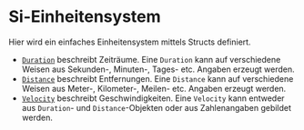 # Si-Einheitensystem

Hier wird ein einfaches Einheitensystem mittels Structs definiert.

* [`Duration`](duration.go) beschreibt Zeiträume.
  Eine `Duration` kann auf verschiedene Weisen aus
  Sekunden-, Minuten-, Tages- etc. Angaben erzeugt werden.
* [`Distance`](distance.go) beschreibt Entfernungen.
  Eine `Distance` kann auf verschiedene Weisen aus
  Meter-, Kilometer-, Meilen- etc. Angaben erzeugt werden.
* [`Velocity`](velocity.go) beschreibt Geschwindigkeiten.
  Eine `Velocity` kann entweder aus `Duration`- und `Distance`-Objekten
  oder aus Zahlenangaben gebildet werden.
